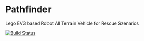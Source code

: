 # Pathfinder
Lego EV3 based Robot All Terrain Vehicle for Rescue Szenarios

[![Build Status](https://travis-ci.org/RoboATV/Pathfinder.svg?branch=master)](https://travis-ci.org/RoboATV/Pathfinder.svg?branch=master)
